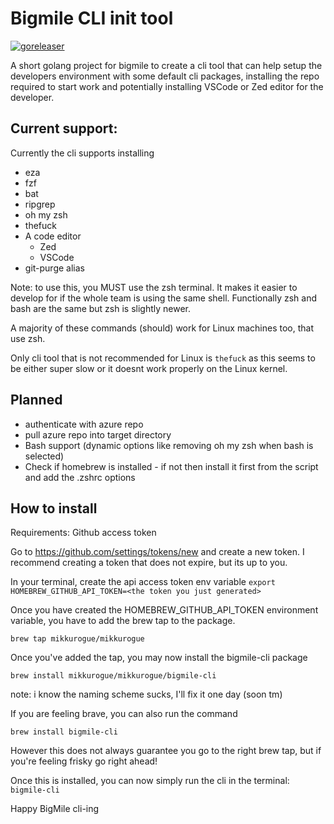 # Bigmile CLI init tool
[![goreleaser](https://github.com/mikkurogue/bigmile-cli/actions/workflows/release.yml/badge.svg)](https://github.com/mikkurogue/bigmile-cli/actions/workflows/release.yml)

A short golang project for bigmile to create a cli tool that can help setup the developers environment with some default cli packages, installing the repo required to start work and potentially installing VSCode or Zed editor for the developer.


## Current support:

Currently the cli supports installing
- eza
- fzf
- bat
- ripgrep
- oh my zsh
- thefuck
- A code editor
  - Zed
  - VSCode
- git-purge alias

Note: to use this, you MUST use the zsh terminal. It makes it easier to develop for if the whole team is using the same shell. Functionally zsh and bash are the same but zsh is slightly newer.

A majority of these commands (should) work for Linux machines too, that use zsh.

Only cli tool that is not recommended for Linux is `thefuck` as this seems to be either super slow or it doesnt work properly on the Linux kernel.

## Planned

 - authenticate with azure repo
 - pull azure repo into target directory
 - Bash support (dynamic options like removing oh my zsh when bash is selected)
 - Check if homebrew is installed - if not then install it first from the script and add the .zshrc options

## How to install

Requirements: Github access token

Go to https://github.com/settings/tokens/new and create a new token. I recommend creating a token that does not expire, but its up to you.

In your terminal, create the api access token env variable
`export HOMEBREW_GITHUB_API_TOKEN=<the token you just generated>`

Once you have created the HOMEBREW_GITHUB_API_TOKEN environment variable, you have to add the brew tap to the package.

`brew tap mikkurogue/mikkurogue`

Once you've added the tap, you may now install the bigmile-cli package

`brew install mikkurogue/mikkurogue/bigmile-cli`

note: i know the naming scheme sucks, I'll fix it one day (soon tm)

If you are feeling brave, you can also run the command

`brew install bigmile-cli`

However this does not always guarantee you go to the right brew tap, but if you're feeling frisky go right ahead!


Once this is installed, you can now simply run the cli in the terminal:
`bigmile-cli`

Happy BigMile cli-ing